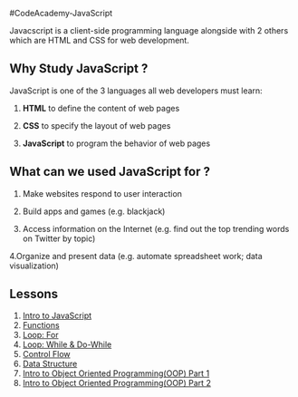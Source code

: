 #CodeAcademy-JavaScript

Javacscript is a client-side programming language alongside with 2 others which are HTML and CSS for web development. 

## Why Study JavaScript ? 
JavaScript is one of the 3 languages all web developers must learn:

1. **HTML** to define the content of web pages

2. **CSS** to specify the layout of web pages

3. **JavaScript** to program the behavior of web pages

## What can we used JavaScript for ? 
1. Make websites respond to user interaction

2. Build apps and games (e.g. blackjack)

3. Access information on the Internet (e.g. find out the top trending words on Twitter by topic)

4.Organize and present data (e.g. automate spreadsheet work; data visualization)

## Lessons 
1. [Intro to JavaScript](https://github.com/yclim95/CodeAcademy-JavaScript/tree/master/Lesson1_introduction_to_javascript)
2. [Functions](https://github.com/yclim95/CodeAcademy-JavaScript/tree/master/Lesson2_functions)
3. [Loop: For](https://github.com/yclim95/CodeAcademy-JavaScript/tree/master/Lesson3_for_loop)
4. [Loop: While & Do-While](https://github.com/yclim95/CodeAcademy-JavaScript/tree/master/Lesson4_while_loop)
5. [Control Flow](https://github.com/yclim95/CodeAcademy-JavaScript/tree/master/Lesson5_control_flow)
6. [Data Structure](https://github.com/yclim95/CodeAcademy-JavaScript/tree/master/Lesson6_data_structure)
7. [Intro to Object Oriented Programming(OOP) Part 1](https://github.com/yclim95/CodeAcademy-JavaScript/tree/master/Lesson7_intro_to_object_oriented_programming_part_1)
7. [Intro to Object Oriented Programming(OOP) Part 2](https://github.com/yclim95/CodeAcademy-JavaScript/tree/master/Lesson8_intro_to_object_oriented_programming_part_2)